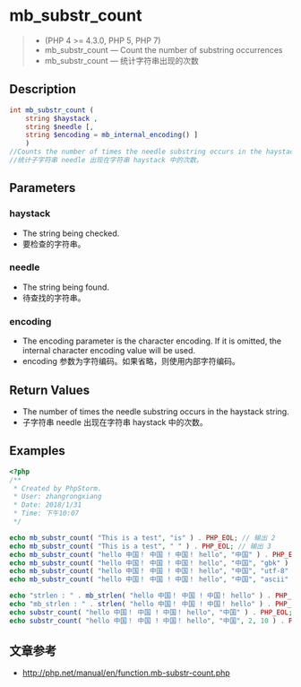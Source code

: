 # mb_substr_count
> - (PHP 4 >= 4.3.0, PHP 5, PHP 7)
> - mb_substr_count — Count the number of substring occurrences
> - mb_substr_count — 统计字符串出现的次数

## Description
```php
int mb_substr_count ( 
    string $haystack , 
    string $needle [, 
    string $encoding = mb_internal_encoding() ] 
    )
//Counts the number of times the needle substring occurs in the haystack string.
//统计子字符串 needle 出现在字符串 haystack 中的次数。
```
## Parameters
### haystack
- The string being checked.
- 要检查的字符串。

### needle
- The string being found.
- 待查找的字符串。

### encoding
- The encoding parameter is the character encoding. If it is omitted, the internal character encoding value will be used.
- encoding 参数为字符编码。如果省略，则使用内部字符编码。

## Return Values
- The number of times the needle substring occurs in the haystack string.
- 子字符串 needle 出现在字符串 haystack 中的次数。

## Examples
```php
<?php
/**
 * Created by PhpStorm.
 * User: zhangrongxiang
 * Date: 2018/1/31
 * Time: 下午10:07
 */

echo mb_substr_count( "This is a test", "is" ) . PHP_EOL; // 输出 2
echo mb_substr_count( "This is a test", " " ) . PHP_EOL; // 输出 3
echo mb_substr_count( "hello 中国！ 中国 ! 中国！ hello", "中国" ) . PHP_EOL; //3
echo mb_substr_count( "hello 中国！ 中国 ! 中国！ hello", "中国", "gbk" ) . PHP_EOL; //3
echo mb_substr_count( "hello 中国！ 中国 ! 中国！ hello", "中国", "utf-8" ) . PHP_EOL; //3
echo mb_substr_count( "hello 中国！ 中国 ! 中国！ hello", "中国", "ascii" ) . PHP_EOL; //3

echo "strlen : " . mb_strlen( "hello 中国！ 中国 ! 中国！ hello" ) . PHP_EOL; //24
echo "mb_strlen : " . strlen( "hello 中国！ 中国 ! 中国！ hello" ) . PHP_EOL; //40 = 8*3 + 16
echo substr_count( "hello 中国！ 中国 ! 中国！ hello", "中国" ) . PHP_EOL; //3
echo substr_count( "hello 中国！ 中国 ! 中国！ hello", "中国", 2, 10 ) . PHP_EOL; //1

```

## 文章参考
- <http://php.net/manual/en/function.mb-substr-count.php>